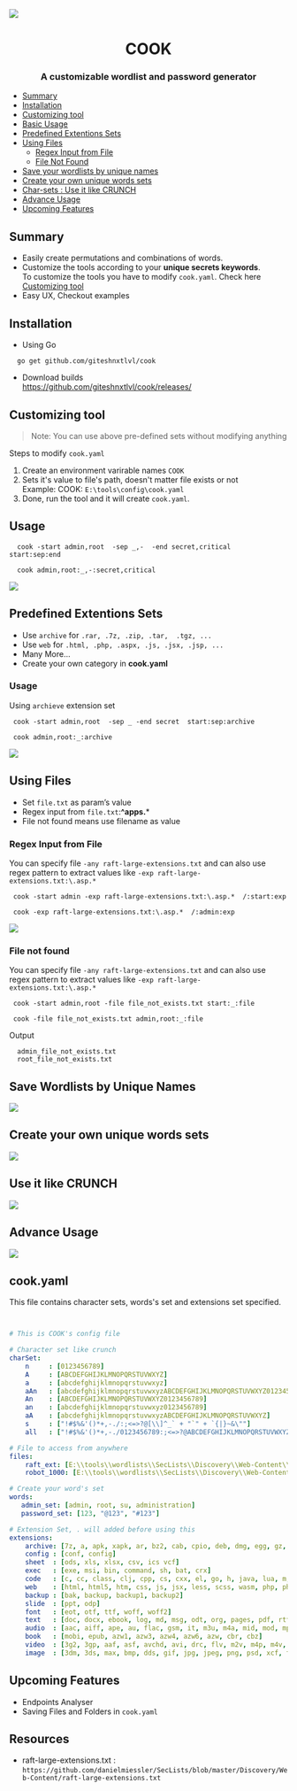 <img src="./images/01.png">

<h1 align="center">COOK</h1>
<h3 align="center">A customizable wordlist and password generator</h3>


- [Summary](#summary)
- [Installation](#installation)
- [Customizing tool](#customizing-tool)
- [Basic Usage](#usage)
- [Predefined Extentions Sets](#predefined-extentions-sets)
- [Using Files](#using-files)
  - [Regex Input from File](#regex-input-from-file)
  - [File Not Found](#regex-input-from-file)
- [Save your wordlists by unique names](#save-wordlists-by-unique-names)
- [Create your own unique words sets](#create-your-own-unique-words-sets)
- [Char-sets : Use it like CRUNCH](#use-it-like-crunch)
- [Advance Usage](#advance-usage)
- [Upcoming Features](#upcoming-features)


## Summary
- Easily create permutations and combinations of words.
- Customize the tools according to your **unique secrets keywords**.   
  To customize the tools you have to modify `cook.yaml`. Check here [Customizing tool](#modifying-cookyaml)
- Easy UX, Checkout examples

## Installation
- Using Go
```
  go get github.com/giteshnxtlvl/cook
```

- Download builds  
  https://github.com/giteshnxtlvl/cook/releases/

## Customizing tool
> Note: You can use above pre-defined sets without modifying anything

Steps to modify `cook.yaml`
1. Create an environment varirable names `COOK` 
2. Sets it's value to file's path, doesn't matter file exists or not  
   Example: COOK: `E:\tools\config\cook.yaml`
3. Done, run the tool and it will create `cook.yaml`.

## Usage
  ```
    cook -start admin,root  -sep _,-  -end secret,critical  start:sep:end
  ```
  ```
    cook admin,root:_,-:secret,critical
  ```
  
<img src="./images/02.png">


## Predefined Extentions Sets
  - Use `archive` for `.rar, .7z, .zip, .tar,  .tgz, ...`  
  - Use `web` for `.html, .php, .aspx, .js, .jsx, .jsp, ...`
  - Many More...
  - Create your own category in **cook.yaml**

  ### Usage
  Using `archieve` extension set
  ```
   cook -start admin,root  -sep _ -end secret  start:sep:archive
  ```
  ```
   cook admin,root:_:archive
  ```
  
<img src="./images/03.png">


## Using Files
  - Set `file.txt` as param’s value
  - Regex input from `file.txt`:**^apps.***
  - File not found means use filename as value

  ### Regex Input from File  
  You can specify file `-any raft-large-extensions.txt` and can also use regex pattern to extract values like `-exp raft-large-extensions.txt:\.asp.*`
  ```
   cook -start admin -exp raft-large-extensions.txt:\.asp.*  /:start:exp
  ```
  ```
   cook -exp raft-large-extensions.txt:\.asp.*  /:admin:exp
  ```
<img src="./images/07.png">

  ### File not found  
  You can specify file `-any raft-large-extensions.txt` and can also use regex pattern to extract values like `-exp raft-large-extensions.txt:\.asp.*`
  ```
   cook -start admin,root -file file_not_exists.txt start:_:file
  ```
  ```
   cook -file file_not_exists.txt admin,root:_:file
  ```
  Output
  ```
    admin_file_not_exists.txt
    root_file_not_exists.txt
  ```

## Save Wordlists by Unique Names  

<img src="./images/05.png">

## Create your own unique words sets  

<img src="./images/06.png">

## Use it like CRUNCH  

<img src="./images/08.png">

## Advance Usage  

<img src="./images/09.png">


## cook.yaml
This file contains character sets, words's set and extensions set specified.
```yaml


# This is COOK's config file

# Character set like crunch
charSet:
    n     : [0123456789]
    A     : [ABCDEFGHIJKLMNOPQRSTUVWXYZ]
    a     : [abcdefghijklmnopqrstuvwxyz]
    aAn   : [abcdefghijklmnopqrstuvwxyzABCDEFGHIJKLMNOPQRSTUVWXYZ0123456789]
    An    : [ABCDEFGHIJKLMNOPQRSTUVWXYZ0123456789]
    an    : [abcdefghijklmnopqrstuvwxyz0123456789]
    aA    : [abcdefghijklmnopqrstuvwxyzABCDEFGHIJKLMNOPQRSTUVWXYZ]
    s     : ["!#$%&'()*+,-./:;<=>?@[\\]^_` + "`" + `{|}~&\""]
    all   : ["!#$%&'()*+,-./0123456789:;<=>?@ABCDEFGHIJKLMNOPQRSTUVWXYZ[\\]^_` + "`" + `abcdefghijklmnopqrstuvwxyz{|}~\""]

# File to access from anywhere
files:
    raft_ext: [E:\\tools\\wordlists\\SecLists\\Discovery\\Web-Content\\raft-large-extensions.txt]
    robot_1000: [E:\\tools\\wordlists\\SecLists\\Discovery\\Web-Content\\RobotsDisallowed-Top1000.txt]

# Create your word's set
words:
   admin_set: [admin, root, su, administration]
   password_set: [123, "@123", "#123"]

# Extension Set, . will added before using this
extensions:
    archive: [7z, a, apk, xapk, ar, bz2, cab, cpio, deb, dmg, egg, gz, iso, jar, lha, mar, pea, rar, rpm, s7z, shar, tar, tbz2, tgz, tlz, war, whl, xpi, zip, zipx, xz, pak]
    config : [conf, config]
    sheet  : [ods, xls, xlsx, csv, ics vcf]
    exec   : [exe, msi, bin, command, sh, bat, crx]
    code   : [c, cc, class, clj, cpp, cs, cxx, el, go, h, java, lua, m, m4, php, php3, php5, php7, pl, po, py, rb, rs, sh, swift, vb, vcxproj, xcodeproj, xml, diff, patch, js, jsx]
    web    : [html, html5, htm, css, js, jsx, less, scss, wasm, php, php3, php5, php7]
    backup : [bak, backup, backup1, backup2]
    slide  : [ppt, odp]
    font   : [eot, otf, ttf, woff, woff2]
    text   : [doc, docx, ebook, log, md, msg, odt, org, pages, pdf, rtf, rst, tex, txt, wpd, wps]
    audio  : [aac, aiff, ape, au, flac, gsm, it, m3u, m4a, mid, mod, mp3, mpa, pls, ra, s3m, sid, wav, wma, xm]
    book   : [mobi, epub, azw1, azw3, azw4, azw6, azw, cbr, cbz]
    video  : [3g2, 3gp, aaf, asf, avchd, avi, drc, flv, m2v, m4p, m4v, mkv, mng, mov, mp2, mp4, mpe, mpeg, mpg, mpv, mxf, nsv, ogg, ogv, ogm, qt, rm, rmvb, roq, srt, svi, vob, webm, wmv, yuv]
    image  : [3dm, 3ds, max, bmp, dds, gif, jpg, jpeg, png, psd, xcf, tga, thm, tif, tiff, yuv, ai, eps, ps, svg, dwg, dxf, gpx, kml, kmz, webp]
```

## Upcoming Features
- Endpoints Analyser
- Saving Files and Folders in `cook.yaml`

## Resources
- raft-large-extensions.txt : `https://github.com/danielmiessler/SecLists/blob/master/Discovery/Web-Content/raft-large-extensions.txt`
